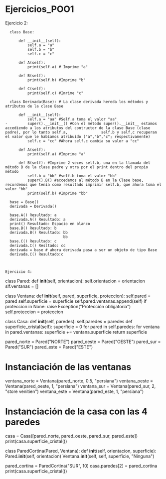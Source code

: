 # Ejercicios_POO1

Ejercicio 2:
```
  class Base: 

      def __init__(self): 
          self.a = "a" 
          self.b = "b" 
          self.c = "c" 

      def A(self): 
          print(self.a) # Imprime "a"
          
      def B(self): 
          print(self.b) #Imprime "b"

      def C(self): 
          print(self.c) #Imrime "c"

  class Derivada(Base): # La clase derivada hereda los métodos y atributos de la clase Base

      def __init__(self): 
          self.a = "aa" #Self.a toma el valor "aa"
-         super().__init__() #Con el método super().__init__ estamos accediendo a los atributos del contructor de la clase Base (clase padre), por lo tanto self.a,               self.b y self.c recuperan el valor que le habíamos atribuído ("a","b","c"; respectivamente)
          self.c = "cc" #Ahora self.c cambia su valor a "cc"

      def A(self): 
          print(self.a) #Imprime "a" 

      def B(self): #Imprime 2 veces self.b, una en la llamada del método B de la clase padre y otra por el print dentro del propio método
          self.b = "bb" #self.b toma el valor "bb"
          super().B() #accedemos al método B en la Clase base, recordemos que tenía como resultado imprimir self.b, que ahora toma el valor "bb"
          print(self.b) #Imprime "bb"

  base = Base() 
  derivada = Derivada() 

  base.A() Resultado: a
  derivada.A() Resultado: a
  print() Resultado: Espacio en blanco 
  base.B() Resultado: b
  derivada.B() Resultado: bb
                          bb
  base.C() Resultado: c
  derivada.C() Resltado: cc
  derivada = base # ahora derivada pasa a ser un objeto de tipo Base 
  derivada.C() Resultado:c



Ejercicio 4:

```
class Pared:
    def __init__(self, orientacion):
        self.orientacion = orientacion
        slf.ventanas = []

class Ventana:
    def __init__(self, pared, superficie, proteccion):
        self.pared = pared
        self.superficie = superficie
        self.pared.ventanas.append(self)
        if proteccion in None:
            raise Exception("Protección obligatoria")
        self.proteccion = proteccion

class Casa:
    def __init__(self, paredes):
        self.paredes = paredes
    def superficie_cristal(self):
        superficie = 0
        for pared in self.paredes:
            for ventana in pared.ventanas:
                superficie += ventana.superficie
        return superficie

pared_norte = Pared("NORTE") 
pared_oeste = Pared("OESTE") 
pared_sur = Pared("SUR") 
pared_este = Pared("ESTE") 

# Instanciación de las ventanas 
ventana_norte = Ventana(pared_norte, 0.5, "persiana") 
ventana_oeste = Ventana(pared_oeste, 1, "persiana") 
ventana_sur = Ventana(pared_sur, 2, "store venitien") 
ventana_este = Ventana(pared_este, 1, "persiana") 

# Instanciación de la casa con las 4 paredes 
casa = Casa([pared_norte, pared_oeste, pared_sur, pared_este]) 
print(casa.superficie_cristal()) 

class ParedCortina(Pared, Ventana):
    def __init__(self, orientacion, superficie):
        Pared.__init__(self, orientacion)
        Ventana.__init__(self, self, superficie, "Ninguna")
    

pared_cortina = ParedCortina("SUR", 10)
casa.paredes[2] = pared_cortina 
print(casa.superficie_cristal()) 

```
